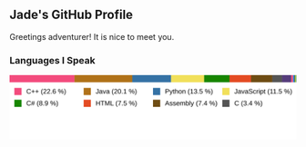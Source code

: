 ## Jade's GitHub Profile

Greetings adventurer! It is nice to meet you.

### Languages I Speak
![GitHub Language Statistics](./assets/github-language-stats.svg)
